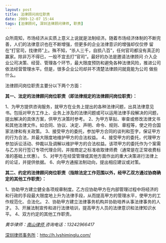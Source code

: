 ```yaml
---
layout: post
title: 法律顾问岗位职责
date: 2009-12-07 15:44
tags: [法律顾问, 深圳法律顾问律师, 职责]
---
```

众所周知，市场经济从实质上意义上说就是法制经济。随着市场经济体制的不断完善，人们的法律意识也在不断增强，但更多的企业法律意识的增强却仅仅停 留在“打官司，找律师”上。殊不知，“杀人三千，自损八百”，任何官司都没有真正的赢家。除非万不得已，一般不宜去打“官司”。最好的办法是邀请法律顾问 介入企业公司决策、经营、管理各个环节，最大限度预防和避免各种法律风险，推进公司依法经营管理水平。但是，很多企业公司却并不清楚法律顾问就竟能为公司 做些什么。

法律顾问岗位职责主要分以下两个方面：

<strong>其一、法定的法律顾问岗位职责（即法律规定的法律顾问岗位职责）： </strong>

1、为甲方提供咨询服务，就甲方在业务上提出的各种法律问题，出具法律意见书。包括对甲方工作上、业务上涉及的法律问题或可以运用法律手段解决的问题，提出解决的具体方案，供甲方决策时参考。
2、为甲方草拟、审查或修改法律文书和其他法律文件。如合同、协议、决定、声明、命令、规则、章程等，使之符合国家法律和有关政策。
3、接受甲方的委托，参加甲方合同的谈判和签字，保证甲方的行为合法，并最大限度地维护甲方的合法权益。
4、接受甲方的委托，代理甲方参加诉讼活动、仲裁以及调解以维护甲方的合法权益。该项甲方的委托作为个案需与乙方另行签订专项代理合同，并按商定之标准收取律师费（通常是在正常收费标准的基础上优惠）。
5、对甲方在经营管理或其他方面作出的重大决策进行法律上的论证，并提供依据。
6、向甲方通报法制动向，提出相应建议或对策。

<strong>其二、约定的法律顾问岗位职责（指除法定工作范围以外，经甲乙双方通过协商确定的其他工作职责）： </strong>

1、协助甲方建立健全各项规章制度。乙方应协助甲方在内部管理过程中将经济的和行政的手段最大限度地上升为法律手段，从而提高甲方的管理水平，使甲方的工作规范化、合法化。
2、协助甲方建立法律事务机构并协助培养从事法律事务的人才。
3、开展法制宣传和进行法律培训，提高甲方人员的法律意识和法律知识水平。
4、双方约定的其他工作职责。

<em>黄华律师：</em><a title="南山律师" href="http://h.lvshiminglu.com/" target="_self"><em>南山律师
</em></a><em>咨询电话：13242966417</em>

<a href="http://h.lvshiminglu.com/">深圳律师事务所</a>：<a href="http://h.lvshiminglu.com/">http://h.lvshiminglu.com/</a>

